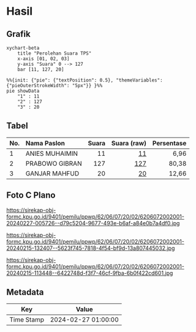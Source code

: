 # Hasil

## Grafik

```mermaid
xychart-beta
    title "Perolehan Suara TPS"
    x-axis [01, 02, 03]
    y-axis "Suara" 0 --> 127
    bar [11, 127, 20]
```

```mermaid
%%{init: {"pie": {"textPosition": 0.5}, "themeVariables": {"pieOuterStrokeWidth": "5px"}} }%%
pie showData
    "1" : 11
    "2" : 127
    "3" : 20
```

## Tabel

| No. | Nama Paslon    | Suara | Suara (raw) | Persentase |
|:--- |:-------------- | -----:| -----------:| ----------:|
| 1   | ANIES MUHAIMIN | 11    | [11][p-1]   | 6,96       |
| 2   | PRABOWO GIBRAN | 127   | [127][p-2]  | 80,38      |
| 3   | GANJAR MAHFUD  | 20    | [20][p-3]   | 12,66      |


[p-1]: https://github.com/gigit-pemilu/pemilu-2024-62-kalimantan-tengah/blob/main/pilpres/hitung-suara/sub/62-kalimantan-tengah/sub/06-katingan/sub/07-marikit/sub/2002-tumbang-paku/sub/001-tps/sub/paslon-1.txt
[p-2]: https://github.com/gigit-pemilu/pemilu-2024-62-kalimantan-tengah/blob/main/pilpres/hitung-suara/sub/62-kalimantan-tengah/sub/06-katingan/sub/07-marikit/sub/2002-tumbang-paku/sub/001-tps/sub/paslon-2.txt
[p-3]: https://github.com/gigit-pemilu/pemilu-2024-62-kalimantan-tengah/blob/main/pilpres/hitung-suara/sub/62-kalimantan-tengah/sub/06-katingan/sub/07-marikit/sub/2002-tumbang-paku/sub/001-tps/sub/paslon-3.txt

## Foto C Plano

https://sirekap-obj-formc.kpu.go.id/9401/pemilu/ppwp/62/06/07/20/02/6206072002001-20240227-005726--d79c5204-9677-493e-b6af-a84e0b7a4df0.jpg

https://sirekap-obj-formc.kpu.go.id/9401/pemilu/ppwp/62/06/07/20/02/6206072002001-20240215-132407--5623f745-7818-4f54-bf9d-13a807445032.jpg

https://sirekap-obj-formc.kpu.go.id/9401/pemilu/ppwp/62/06/07/20/02/6206072002001-20240215-113448--6422748d-f3f7-46cf-9fba-6b0f422cd601.jpg


## Metadata

| Key        | Value               |
| ---------- | ------------------- |
| Time Stamp | 2024-02-27 01:00:00 |



